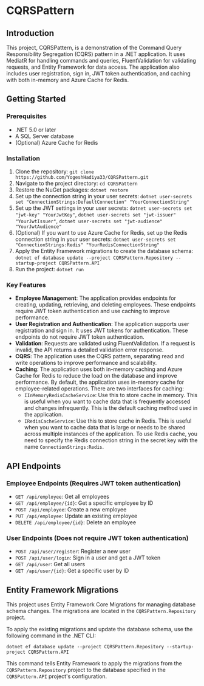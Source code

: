 # CQRSPattern

## Introduction

This project, CQRSPattern, is a demonstration of the Command Query Responsibility Segregation (CQRS) pattern in a .NET application. It uses MediatR for handling commands and queries, FluentValidation for validating requests, and Entity Framework for data access. The application also includes user registration, sign in, JWT token authentication, and caching with both in-memory and Azure Cache for Redis.

## Getting Started

### Prerequisites

- .NET 5.0 or later
- A SQL Server database
- (Optional) Azure Cache for Redis


### Installation

1. Clone the repository: `git clone https://github.com/YogeshHadiya33/CQRSPattern.git`
2. Navigate to the project directory: `cd CQRSPattern`
3. Restore the NuGet packages: `dotnet restore`
4. Set up the connection string in your user secrets: `dotnet user-secrets set "ConnectionStrings:DefaultConnection" "YourConnectionString"`
5. Set up the JWT settings in your user secrets: `dotnet user-secrets set "jwt-key" "YourJwtKey"`, `dotnet user-secrets set "jwt-issuer" "YourJwtIssuer"`, `dotnet user-secrets set "jwt-audience" "YourJwtAudience"`
6. (Optional) If you want to use Azure Cache for Redis, set up the Redis connection string in your user secrets: `dotnet user-secrets set "ConnectionStrings:Redis" "YourRedisConnectionString"`
7. Apply the Entity Framework migrations to create the database schema: `dotnet ef database update --project CQRSPattern.Repository --startup-project CQRSPattern.API`
8. Run the project: `dotnet run`


### Key Features

- **Employee Management**: The application provides endpoints for creating, updating, retrieving, and deleting employees. These endpoints require JWT token authentication and use caching to improve performance.
- **User Registration and Authentication**: The application supports user registration and sign in. It uses JWT tokens for authentication. These endpoints do not require JWT token authentication.
- **Validation**: Requests are validated using FluentValidation. If a request is invalid, the API returns a detailed validation error response.
- **CQRS**: The application uses the CQRS pattern, separating read and write operations to improve performance and scalability.
- **Caching**: The application uses both in-memory caching and Azure Cache for Redis to reduce the load on the database and improve performance. By default, the application uses in-memory cache for employee-related operations. There are two interfaces for caching:
  - `IInMemoryRedisCacheService`: Use this to store cache in memory. This is useful when you want to cache data that is frequently accessed and changes infrequently. This is the default caching method used in the application.
  - `IRedisCacheService`: Use this to store cache in Redis. This is useful when you want to cache data that is large or needs to be shared across multiple instances of the application. To use Redis cache, you need to specify the Redis connection string in the secret key with the name `ConnectionStrings:Redis`.


## API Endpoints

### Employee Endpoints (Requires JWT token authentication)

- `GET /api/employee`: Get all employees
- `GET /api/employee/{id}`: Get a specific employee by ID
- `POST /api/employee`: Create a new employee
- `PUT /api/employee`: Update an existing employee
- `DELETE /api/employee/{id}`: Delete an employee

### User Endpoints (Does not require JWT token authentication)

- `POST /api/user/register`: Register a new user
- `POST /api/user/login`: Sign in a user and get a JWT token
- `GET /api/user`: Get all users
- `GET /api/user/{id}`: Get a specific user by ID

## Entity Framework Migrations

This project uses Entity Framework Core Migrations for managing database schema changes. The migrations are located in the `CQRSPattern.Repository` project.

To apply the existing migrations and update the database schema, use the following command in the .NET CLI:

`dotnet ef database update --project CQRSPattern.Repository --startup-project CQRSPattern.API`

This command tells Entity Framework to apply the migrations from the `CQRSPattern.Repository` project to the database specified in the `CQRSPattern.API` project's configuration.
